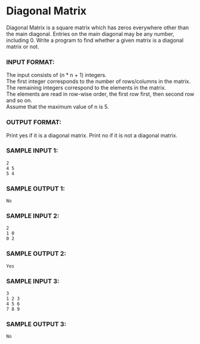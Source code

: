 # Diagonal Matrix

Diagonal Matrix is a square matrix which has zeros everywhere other than the main diagonal. Entries on the main diagonal may be any number, including 0. Write a program to find whether a given matrix is a diagonal matrix or not.

### INPUT FORMAT:

The input consists of (n * n + 1) integers. <br>
The first integer corresponds to the number of rows/columns in the matrix. <br>
The remaining integers correspond to the elements in the matrix. <br>
The elements are read in row-wise order, the first row first, then second row and so on. <br>
Assume that the maximum value of n is 5.

### OUTPUT FORMAT:

Print yes if it is a diagonal matrix. Print no if it is not a diagonal matrix.

### SAMPLE INPUT 1:

```
2
4 5
5 4
```

### SAMPLE OUTPUT 1:

```
No
```

### SAMPLE INPUT 2:

```
2
1 0
0 2
```

### SAMPLE OUTPUT 2:

```
Yes
```

### SAMPLE INPUT 3:

```
3
1 2 3
4 5 6
7 8 9
```

### SAMPLE OUTPUT 3:

```
No
```
